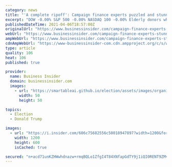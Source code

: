 ```yaml
---
category: news
title: "'A complete ripoff': Campaign finance experts puzzled and stunned by Trump camp's reported 'money bomb' ploy"
excerpt: "DOW -0.00% S&P 500 -0.00% NASDAQ 100 -0.00% Elderly donors who gave a few hundred dollars to former President Donald Donald Trump's reelection campaign were shocked to see thousands drained from their accounts. Refund requests spiked in the final months of ..."
publishedDateTime: 2021-04-06T18:57:00Z
originalUrl: "https://www.businessinsider.com/campaign-finance-experts-stunned-by-trump-camps-reported-money-bomb-2021-4"
webUrl: "https://www.businessinsider.com/campaign-finance-experts-stunned-by-trump-camps-reported-money-bomb-2021-4"
ampWebUrl: "https://www.businessinsider.com/campaign-finance-experts-stunned-by-trump-camps-reported-money-bomb-2021-4?amp"
cdnAmpWebUrl: "https://www-businessinsider-com.cdn.ampproject.org/c/s/www.businessinsider.com/campaign-finance-experts-stunned-by-trump-camps-reported-money-bomb-2021-4?amp"
type: article
quality: 106
heat: 106
published: true

provider:
  name: Business Insider
  domain: businessinsider.com
  images:
    - url: "https://smartableai.github.io/election/assets/images/organizations/businessinsider.com-50x50.jpg"
      width: 50
      height: 50

topics:
  - Election
  - Donald Trump

images:
  - url: "https://i.insider.com/606c75682556c50018947897?width=1200&format=jpeg"
    width: 1200
    height: 600
    isCached: true

secured: "n+acd71unKZHWwhdnazw+rmqBQLo1ZfgI4T84XNfapGdTY9j1iQI0RENT9ZMvLGvDRD6zObGzIZuDNcbKZ0Oo3cKsWkP7D9ibCtaM3yimwU/xlN8vl6wL+J7388rq8i/IVsFZQ9yXaOG5U0R2dfJ6l0VQ4m5r6XRwWmJvQDDJQcFdcgOoRDU38gbBMqR3i6p4YVQzw3J2JO0gMkG1mbl+vbt/WiaJXlTGeoc2nZ+5irw0OFeZZf6m5WcEr3WJxyyWxkKztWO6N+OAE9ppy6CtMhyh/6eECLU+9YMTzT9o37haTjSM8TAWD85OhOC7i7iOXz5Q9Z45gEtbGFVQrFWDpoQmIXD2oi9NGWX6GwkgYA=;c34+UY0faRlWT41BS3xexQ=="
---
```


